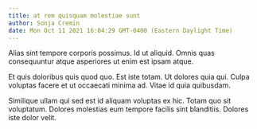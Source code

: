 ```yaml
---
title: at rem quisquam molestiae sunt
author: Sonja Cremin
date: Mon Oct 11 2021 16:04:29 GMT-0400 (Eastern Daylight Time)
---
```

Alias sint tempore corporis possimus. Id ut aliquid. Omnis quas consequuntur atque asperiores ut enim est ipsam atque.

 Et quis doloribus quis quod quo. Est iste totam. Ut dolores quia qui. Culpa voluptas facere et ut occaecati minima ad. Vitae id quia quibusdam.

 Similique ullam qui sed est id aliquam voluptas ex hic. Totam quo sit voluptatum. Dolores molestias eum tempore facilis sint blanditiis. Dolores iste dolor velit.